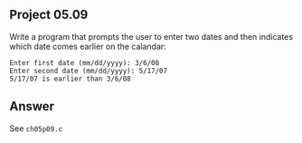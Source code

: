 ## Project 05.09
Write a program that prompts the user to enter two dates and then indicates which date comes earlier on the calandar:
```
Enter first date (mm/dd/yyyy): 3/6/08
Enter second date (mm/dd/yyyy): 5/17/07
5/17/07 is earlier than 3/6/08
```

## Answer
See ```ch05p09.c```
